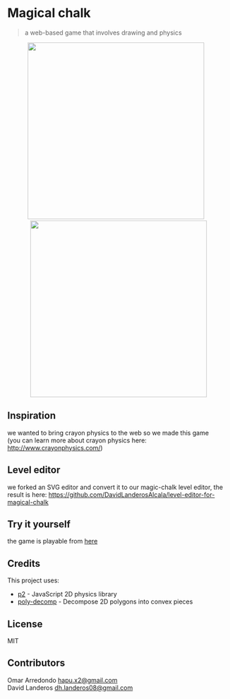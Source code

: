 # Magical chalk
> a web-based game that involves drawing and physics

<p align="center">
  <img width="400" src="https://user-images.githubusercontent.com/5791055/64068915-35685700-cbf4-11e9-9ba9-76d81ede9c54.gif">
  &nbsp;&nbsp;
  <img width="400" src="https://user-images.githubusercontent.com/5791055/64069139-88440d80-cbf8-11e9-9c35-04ed49178078.gif">
</p>

## Inspiration
we wanted to bring crayon physics to the web so we made this game  
(you can learn more about crayon physics here: http://www.crayonphysics.com/)

## Level editor
we forked an SVG editor and convert it to our magic-chalk level editor, the result is here:
https://github.com/DavidLanderosAlcala/level-editor-for-magical-chalk

## Try it yourself
the game is playable from [here](https://rawgithub.com/DavidLanderosAlcala/airconsole-project1/engine-migration/src/screen.html)

## Credits
This project uses:
- [p2](https://github.com/schteppe/p2.js) - JavaScript 2D physics library
- [poly-decomp](https://github.com/schteppe/poly-decomp.js/) - Decompose 2D polygons into convex pieces

## License
MIT

## Contributors
Omar Arredondo <hapu.x2@gmail.com>  
David Landeros <dh.landeros08@gmail.com>

